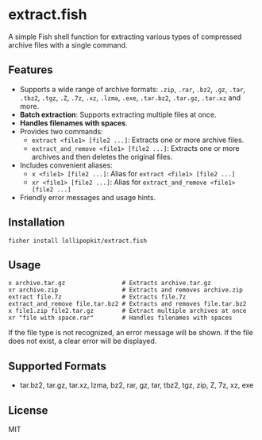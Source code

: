 # extract.fish

A simple Fish shell function for extracting various types of compressed archive files with a single command.

## Features

- Supports a wide range of archive formats: `.zip`, `.rar`, `.bz2`, `.gz`, `.tar`, `.tbz2`, `.tgz`, `.Z`, `.7z`, `.xz`, `.lzma`, `.exe`, `.tar.bz2`, `.tar.gz`, `.tar.xz` and more.
- **Batch extraction**: Supports extracting multiple files at once.
- **Handles filenames with spaces**.
- Provides two commands:
  - `extract <file1> [file2 ...]`: Extracts one or more archive files.
  - `extract_and_remove <file1> [file2 ...]`: Extracts one or more archives and then deletes the original files.
- Includes convenient aliases:
  - `x <file1> [file2 ...]`: Alias for `extract <file1> [file2 ...]`
  - `xr <file1> [file2 ...]`: Alias for `extract_and_remove <file1> [file2 ...]`
- Friendly error messages and usage hints.

## Installation

```fish
fisher install lollipopkit/extract.fish
```

## Usage

```fish
x archive.tar.gz                # Extracts archive.tar.gz
xr archive.zip                  # Extracts and removes archive.zip
extract file.7z                 # Extracts file.7z
extract_and_remove file.tar.bz2 # Extracts and removes file.tar.bz2
x file1.zip file2.tar.gz        # Extract multiple archives at once
xr "file with space.rar"        # Handles filenames with spaces
```

If the file type is not recognized, an error message will be shown.
If the file does not exist, a clear error will be displayed.

## Supported Formats

- tar.bz2, tar.gz, tar.xz, lzma, bz2, rar, gz, tar, tbz2, tgz, zip, Z, 7z, xz, exe

## License

MIT
